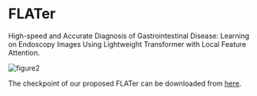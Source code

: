 # FLATer
High-speed and Accurate Diagnosis of Gastrointestinal Disease: Learning on Endoscopy Images Using Lightweight Transformer with Local Feature Attention.

![figure2](https://github.com/bisawsb/FLATer/assets/24793023/6f3f45eb-ac47-4766-b1db-96de4aa58f64)

The checkpoint of our proposed FLATer can be downloaded from [here](https://drive.google.com/file/d/1NZ9pkbq-4P_5573sckH-wF5VtIR1-CNC/view?usp=sharing).
